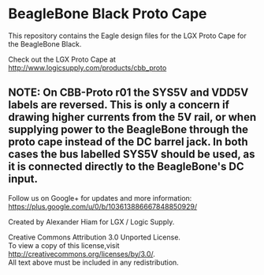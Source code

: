 BeagleBone Black Proto Cape
===========================

This repository contains the Eagle design files for the LGX Proto Cape for the BeagleBone Black.  

Check out the LGX Proto Cape at http://www.logicsupply.com/products/cbb_proto  


**NOTE**: On CBB-Proto r01 the **SYS5V** and **VDD5V** labels are reversed. This is only
a concern if drawing higher currents from the 5V rail, or when supplying power 
to the BeagleBone through the proto cape instead of the DC barrel jack. In 
both cases the bus labelled **SYS5V** should be used, as it is connected directly 
to the BeagleBone's DC input.
----

Follow us on Google+ for updates and more information: https://plus.google.com/u/0/b/103613886667848850929/

Created by Alexander Hiam for LGX / Logic Supply.

Creative Commons Attribution 3.0 Unported License.  
To view a copy of this license,visit http://creativecommons.org/licenses/by/3.0/.  
All text above must be included in any redistribution. 